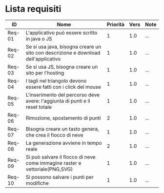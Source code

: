 # Lista requisiti

|**ID**|**Nome**			|**Priorità**|**Vers**|**Note** |
|------|-------------|------------|--------|---------|
|Req-01|L'applicativo può essere scritto in java o JS|1|1.0|...|
|Req-02|Se si usa java, bisogna creare un sito con descrizione e download dell'applicativo|1|1.0|...|
|Req-03|Se si usa JS, bisogna creare un sito per l'hosting|1|1.0|...|
|Req-04|I tagli nel triangolo devono essere fatti con i click del mouse|1|1.0|...|
|Req-05|L'inserimento del percorso deve avere: l'aggiunta di punti e il reset totale|1|1.0|...|
|Req-06|Rimozione, spostamento di punti|2|1.0|...|
|Req-07|Bisogna creare un tasto genera, che crea il fiocco di neve|1|1.0|...|
|Req-08|La generazione avviene in tempo reale|2|1.0|...|
|Req-09|Si può salvare il fiocco di neve come immagine raster e vettoriale(PNG,SVG)|1|1.0|...|
|Req-10|Si possono salvare i punti per modifiche|1|1.0|...|
